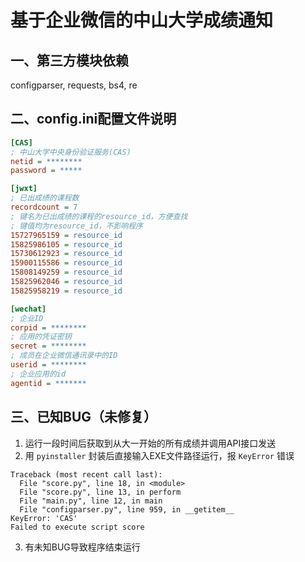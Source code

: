 # 基于企业微信的中山大学成绩通知
## 一、第三方模块依赖
configparser, requests, bs4, re
## 二、config.ini配置文件说明
```ini
[CAS]
; 中山大学中央身份验证服务(CAS)
netid = ********
password = *****

[jwxt]
; 已出成绩的课程数
recordcount = 7
; 键名为已出成绩的课程的resource_id，方便查找
; 键值均为resource_id，不影响程序
15727965159 = resource_id
15825986105 = resource_id
15730612923 = resource_id
15900115586 = resource_id
15808149259 = resource_id
15825962046 = resource_id
15825958219 = resource_id

[wechat]
; 企业ID
corpid = ********
; 应用的凭证密钥
secret = ********
; 成员在企业微信通讯录中的ID
userid = ********
; 企业应用的id
agentid = *******
```
## 三、已知BUG（未修复）
1. 运行一段时间后获取到从大一开始的所有成绩并调用API接口发送
2. 用 ```pyinstaller``` 封装后直接输入EXE文件路径运行，报 ```KeyError``` 错误
```
Traceback (most recent call last):
  File "score.py", line 18, in <module>
  File "score.py", line 13, in perform
  File "main.py", line 12, in main
  File "configparser.py", line 959, in __getitem__
KeyError: 'CAS'
Failed to execute script score
```
3. 有未知BUG导致程序结束运行
